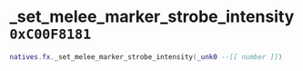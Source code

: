 # _set_melee_marker_strobe_intensity `0xC00F8181`

```lua
natives.fx._set_melee_marker_strobe_intensity(_unk0 --[[ number ]])
```